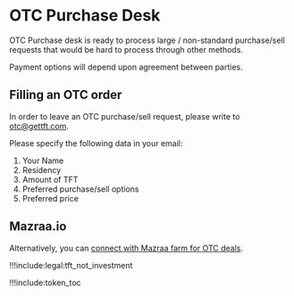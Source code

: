 # OTC Purchase Desk

OTC Purchase desk is ready to process large / non-standard purchase/sell requests that would be hard to process through other methods. 

Payment options will depend upon agreement between parties.

## Filling an OTC order

In order to leave an OTC purchase/sell request, please write to otc@gettft.com. 

Please specify the following data in your email:

1. Your Name
2. Residency
3. Amount of TFT
4. Preferred purchase/sell options
5. Preferred price

## Mazraa.io

Alternatively, you can [connect with Mazraa farm for OTC deals](tft_mazraa). 

!!!include:legal:tft_not_investment

!!!include:token_toc
